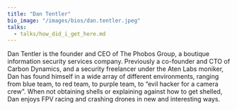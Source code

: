 ```yaml
---
title: "Dan Tentler"
bio_image: "/images/bios/dan.tentler.jpeg"
talks:
  - talks/how_did_i_get_here.md
---
```

Dan Tentler is the founder and CEO of The Phobos Group, a boutique information security services company. Previously a co-founder and CTO of Carbon Dynamics, and a security freelancer under the Aten Labs moniker, Dan has found himself in a wide array of different environments, ranging from blue team, to red team, to purple team, to “evil hacker for a camera crew”. When not obtaining shells or explaining against how to get shelled, Dan enjoys FPV racing and crashing drones in new and interesting ways.